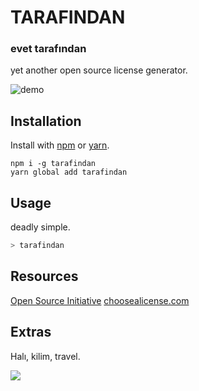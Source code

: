 # TARAFINDAN
### evet tarafından
yet another open source license generator.

![demo](https://i.ibb.co/KsYM94L/record.gif)

## Installation

Install with [npm](https://www.npmjs.com/package/tarafindan) or [yarn](https://github.com/yarnpkg/yarn).

```
npm i -g tarafindan
yarn global add tarafindan
```

## Usage

deadly simple.

```bash
> tarafindan
```

## Resources
[Open Source Initiative](https://opensource.org/licenses)
[choosealicense.com](https://choosealicense.com/licenses)

## Extras
Halı, kilim, travel.

![](https://i.ibb.co/LvhX3yC/db7042610aae89638807596c407292c3.jpg)
